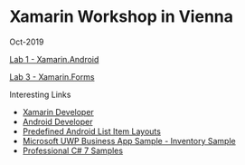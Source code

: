 # Xamarin Workshop in Vienna

Oct-2019

[Lab 1 - Xamarin.Android](https://github.com/christiannagel/xamarinworkshopoct2019/blob/master/lab1.md)

[Lab 3 - Xamarin.Forms](https://github.com/christiannagel/xamarinworkshopoct2019/blob/master/lab3.md)

Interesting Links

* [Xamarin Developer](https://docs.microsoft.com/en-us/xamarin/)
* [Android Developer](https://developer.android.com/)
* [Predefined Android List Item Layouts](https://robgibbens.com/androids-built-in-list-item-layouts/)
* [Microsoft UWP Business App Sample - Inventory Sample](https://github.com/microsoft/InventorySample)
* [Professional C# 7 Samples](https://github.com/ProfessionalCSharp/ProfessionalCSharp7)
